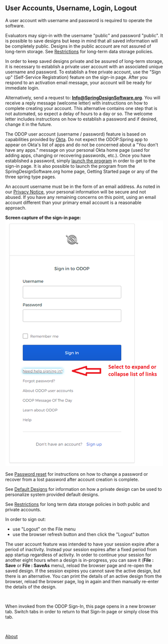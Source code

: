 ## User Accounts, Username, Login, Logout

A user account with username and password is required to operate the software.   

Evaluators may sign-in with the username "public" and password "public".
It is possible to save designs but keep in mind that all saved information will be completely public.
Designs in the public account are not assured of long-term storage.
See [Restrictions](Legal/Restrictions) for long-term data storage policies.

In order to keep saved designs private and be assured of long-term storage, 
it is necessary to establish a private user account with an associated unique username and password. 
To establish a free private account, 
use the "Sign up" (Self-Service Registration) feature on the sign-in page. 
After you respond to an activation email message, 
your account will be ready for immediate login.

Alternatively, send a request to: **Info@SpringDesignSoftware.org**. 
You will receive a reply message (welcome letter) with instructions on how to complete creating your account. 
This alternative contains one step that is not automated, 
so expect a delay of hours to a day or so. 
The welcome letter includes instructions on how to establish a password and if desired, 
change it in the future.

The ODOP user account (username / password) feature is based on capabilities provided by 
[Okta](https://www.okta.com/).
Do not expect the ODOP:Spring app to appear on Okta's list of apps and 
do not be concerned about a "You don't have any apps." message on your personal Okta home page
(used for adding apps, changing or recovering passwords, etc.).
Once you have established a password, 
simply [launch the program](../Help/launchODOP) 
in order to get to the sign-in page.
It is also possible to launch the program from the SpringDesignSoftware.org home page, 
Getting Started page or any of the three spring type pages. 

An account username must be in the form of an email address. 
As noted in our [Privacy Notice](Legal/PrivacyStatement), 
your personal information will be secure and not abused. 
If you have any remaining concerns on this point, 
using an email account different than your primary email account is a reasonable approach.

**Screen capture of the sign-in page:**   
![Sign-in screen](../Help/png/SignInWidgetExpanded.png "Sign-in screen")    

See [Password reset](../Help/htt#passwordReset) for instructions on how to 
change a password or recover from a lost password after account creation is complete. 
   
See [Default Designs](../Help/defaultDesigns) for information on how a private design
can be used to personalize system provided default designs.

See [Restrictions](Legal/Restrictions) for long term data storage policies 
in both public and private accounts.

In order to sign out:
  - use "Logout" on the File menu
  - use the browser refresh button and then click the "Logout" button

The user account feature was intended to have your session expire after a period of inactivity. 
Instead your session expires after a fixed period from app startup regardless of activity. 
In order to continue your session for another eight hours when a design is in-progress, 
you can save it (**File : Save** or **File : SaveAs** menu), 
reload the browser page and 
re-open the saved design.
If the session expires you cannot save the active design, 
but there is an alternative. 
You can print the details of an active design from the browser, 
reload the browser page, log in again and then manually re-enter the details of the design.  
 
 
&nbsp; 
 
When invoked from the ODOP Sign-In, this page opens in a new browser tab.
Switch tabs in order to return to that Sign-In page or simply close this tab.   

&nbsp;   

[About](./)
